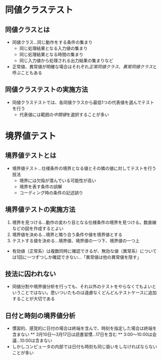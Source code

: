 # 同値クラステスト
## 同値クラスとは
* 同値クラス…同じ動作をする条件の集まり
  * 同じ処理結果となる入力値の集まり
  * 同じ処理結果となる時間の集まり
  * 同じ入力値から処理される出力結果の集まりなど
* 正常値、異常値が明確な場合はそれぞれ*正常同値クラス*、*異常同値クラス*と呼ぶこともある

## 同値クラステストの実施方法
* 同値クラステストでは、各同値クラスから最低1つの代表値を選んでテストを行う
  * 代表値には範囲の*中間値*を選択することが多い

# 境界値テスト
## 境界値テストとは
* 境界値テスト…仕様条件の境界となる値とその隣の値に対してテストを行う技法
  * 境界には欠陥が潜んでいる可能性が高い
  * 境界を表す条件の誤解
  * コーディング時の条件の記述誤り

## 境界値テストの実施方法
1. 境界を見つける…動作の変わり目となる仕様条件の境界を見つける。数直線などの図を作成するとよい
2. 境界値を決める…境界と隣り合う条件や値を境界値とする
3. テストする値を決める…境界値、境界値の一つ下、境界値の一つ上
* 有効値（正常系）は複数同時に確認できるが、無効な値（異常系）については1回に一つずつしか確認できない…「異常値は他の異常値を隠す」

## 技法に囚われない
* 同値分割や境界値分析を行っても、それ以外のテストをやらなくてもよいということではない。思いついたものは遠慮なくどんどんテストケースに追加することが大切である

## 日付と時刻の境界値分析
* 慣習的、感覚的に日付の場合は終端を含んで、時刻を指定した場合は終端を含まない
  ** 3月10日〜3月17日は読書習慣…17日を含む
  ** 3:00〜10:00は会議…10:00は含まない
* しかしコンピュータの内部では日付も時刻も同じ扱いをしなければならないことが多い
